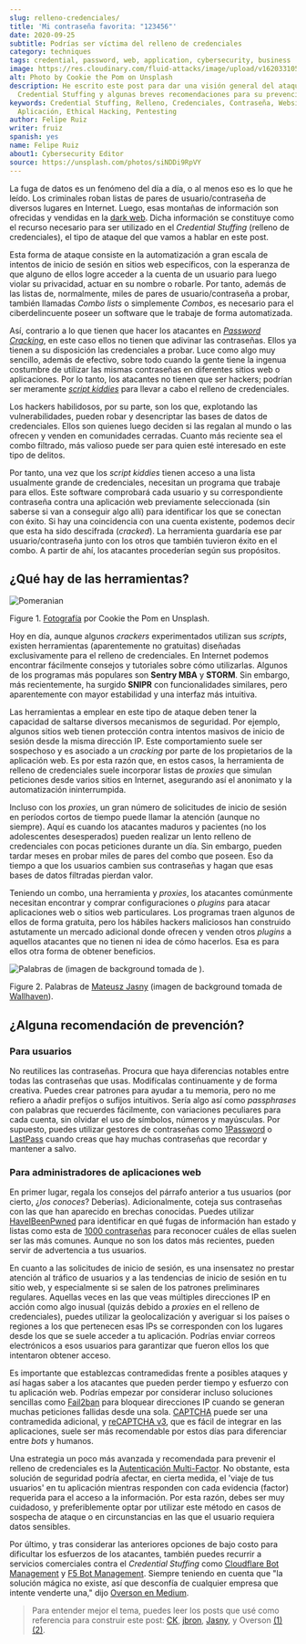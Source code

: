 ```yaml
---
slug: relleno-credenciales/
title: 'Mi contraseña favorita: "123456"'
date: 2020-09-25
subtitle: Podrías ser víctima del relleno de credenciales
category: techniques
tags: credential, password, web, application, cybersecurity, business
image: https://res.cloudinary.com/fluid-attacks/image/upload/v1620331052/blog/relleno-credenciales/cover_cwi8if.webp
alt: Photo by Cookie the Pom on Unsplash
description: He escrito este post para dar una visión general del ataque
  Credential Stuffing y algunas breves recomendaciones para su prevención.
keywords: Credential Stuffing, Relleno, Credenciales, Contraseña, Website,
  Aplicación, Ethical Hacking, Pentesting
author: Felipe Ruiz
writer: fruiz
spanish: yes
name: Felipe Ruiz
about1: Cybersecurity Editor
source: https://unsplash.com/photos/siNDDi9RpVY
---
```


La fuga de datos es un fenómeno del día a día, o al menos eso es lo que
he leído. Los criminales roban listas de pares de usuario/contraseña de
diversos lugares en Internet. Luego, esas montañas de información son
ofrecidas y vendidas en la [dark web](https:../dark-web/). Dicha
información se constituye como el recurso necesario para ser utilizado
en el *Credential Stuffing* (relleno de credenciales), el tipo de ataque
del que vamos a hablar en este post.

Esta forma de ataque consiste en la automatización a gran escala de
intentos de inicio de sesión en sitios web específicos, con la esperanza
de que alguno de ellos logre acceder a la cuenta de un usuario para
luego violar su privacidad, actuar en su nombre o robarle. Por tanto,
además de las listas de, normalmente, miles de pares de
usuario/contraseña a probar, también llamadas *Combo lists* o
simplemente *Combos*, es necesario para el ciberdelincuente poseer un
software que le trabaje de forma automatizada.

Así, contrario a lo que tienen que hacer los atacantes en [*Password
Cracking*](../pass-cracking/), en este caso ellos no tienen que adivinar
las contraseñas. Ellos ya tienen a su disposición las credenciales a
probar. Luce como algo muy sencillo, además de efectivo, sobre todo
cuando la gente tiene la ingenua costumbre de utilizar las mismas
contraseñas en diferentes sitios web o aplicaciones. Por lo tanto, los
atacantes no tienen que ser hackers; podrían ser meramente [*script
kiddies*](https://en.wikipedia.org/wiki/Script_kiddie) para llevar a
cabo el relleno de credenciales.

Los hackers habilidosos, por su parte, son los que, explotando las
vulnerabilidades, pueden robar y desencriptar las bases de datos de
credenciales. Ellos son quienes luego deciden si las regalan al mundo o
las ofrecen y venden en comunidades cerradas. Cuanto más reciente sea el
combo filtrado, más valioso puede ser para quien esté interesado en este
tipo de delitos.

Por tanto, una vez que los *script kiddies* tienen acceso a una lista
usualmente grande de credenciales, necesitan un programa que trabaje
para ellos. Este software comprobará cada usuario y su correspondiente
contraseña contra una aplicación web previamente seleccionada (sin
saberse si van a conseguir algo allí) para identificar los que se
conectan con éxito. Si hay una coincidencia con una cuenta existente,
podemos decir que esta ha sido descifrada (*cracked*). La herramienta
guardaría ese par usuario/contraseña junto con los otros que también
tuvieron éxito en el combo. A partir de ahí, los atacantes procederían
según sus propósitos.

## ¿Qué hay de las herramientas?

<div class="imgblock">

![Pomeranian](https://res.cloudinary.com/fluid-attacks/image/upload/v1620331051/blog/relleno-credenciales/pome_q4mbjt.webp)

<div class="title">

Figure 1. [Fotografía](https://unsplash.com/photos/gySMaocSdqs)
por Cookie the Pom en Unsplash.

</div>

</div>

Hoy en día, aunque algunos *crackers* experimentados utilizan sus
*scripts*, existen herramientas (aparentemente no gratuitas) diseñadas
exclusivamente para el relleno de credenciales. En Internet podemos
encontrar fácilmente consejos y tutoriales sobre cómo utilizarlas.
Algunos de los programas más populares son **Sentry MBA** y **STORM**.
Sin embargo, más recientemente, ha surgido **SNIPR** con funcionalidades
similares, pero aparentemente con mayor estabilidad y una interfaz más
intuitiva.

Las herramientas a emplear en este tipo de ataque deben tener la
capacidad de saltarse diversos mecanismos de seguridad. Por ejemplo,
algunos sitios web tienen protección contra intentos masivos de inicio
de sesión desde la misma dirección IP. Este comportamiento suele ser
sospechoso y es asociado a un *cracking* por parte de los propietarios
de la aplicación web. Es por esta razón que, en estos casos, la
herramienta de relleno de credenciales suele incorporar listas de
*proxies* que simulan peticiones desde varios sitios en Internet,
asegurando así el anonimato y la automatización ininterrumpida.

Incluso con los *proxies*, un gran número de solicitudes de inicio de
sesión en períodos cortos de tiempo puede llamar la atención (aunque no
siempre). Aquí es cuando los atacantes maduros y pacientes (no los
adolescentes desesperados) pueden realizar un lento relleno de
credenciales con pocas peticiones durante un día. Sin embargo, pueden
tardar meses en probar miles de pares del combo que poseen. Eso da
tiempo a que los usuarios cambien sus contraseñas y hagan que esas bases
de datos filtradas pierdan valor.

Teniendo un combo, una herramienta y *proxies*, los atacantes comúnmente
necesitan encontrar y comprar configuraciones o *plugins* para atacar
aplicaciones web o sitios web particulares. Los programas traen algunos
de ellos de forma gratuita, pero los hábiles hackers maliciosos han
construido astutamente un mercado adicional donde ofrecen y venden otros
*plugins* a aquellos atacantes que no tienen ni idea de cómo hacerlos.
Esa es para ellos otra forma de obtener beneficios.

<div class="imgblock">

![Palabras de
(imagen de background tomada de
).](https://res.cloudinary.com/fluid-attacks/image/upload/v1620331049/blog/relleno-credenciales/jasny_rwhg2o.webp)

<div class="title">

Figure 2. Palabras de [Mateusz
Jasny](https://medium.com/@mtjasny/how-to-deal-with-credential-stuffing-attacks-c1456e499093)
(imagen de background tomada de [Wallhaven](https://wallhaven.cc/w/q6q92r)).

</div>

</div>

## ¿Alguna recomendación de prevención?

### Para usuarios

No reutilices las contraseñas. Procura que haya diferencias notables
entre todas las contraseñas que usas. Modifícalas continuamente y de
forma creativa. Puedes crear patrones para ayudar a tu memoria, pero no
me refiero a añadir prefijos o sufijos intuitivos. Sería algo así como
*passphrases* con palabras que recuerdes fácilmente, con variaciones
peculiares para cada cuenta, sin olvidar el uso de símbolos, números y
mayúsculas. Por supuesto, puedes utilizar gestores de contraseñas como
[1Password](https://1password.com/) o
[LastPass](https://www.lastpass.com/) cuando creas que hay muchas
contraseñas que recordar y mantener a salvo.

### Para administradores de aplicaciones web

En primer lugar, regala los consejos del párrafo anterior a tus usuarios
(por cierto, ¿*los conoces*? Deberías). Adicionalmente, coteja sus
contraseñas con las que han aparecido en brechas conocidas. Puedes
utilizar [HaveIBeenPwned](https://haveibeenpwned.com/) para identificar
en qué fugas de información han estado y listas como esta de [1000
contraseñas](https://github.com/danielmiessler/SecLists/blob/master/Passwords/Common-Credentials/10-million-password-list-top-1000.txt)
para reconocer cuáles de ellas suelen ser las más comunes. Aunque no son
los datos más recientes, pueden servir de advertencia a tus usuarios.

En cuanto a las solicitudes de inicio de sesión, es una insensatez no
prestar atención al tráfico de usuarios y a las tendencias de inicio de
sesión en tu sitio web, y especialmente si se salen de los patrones
preliminares regulares. Aquellas veces en las que veas múltiples
direcciones IP en acción como algo inusual (quizás debido a *proxies* en
el relleno de credenciales), puedes utilizar la geolocalización y
averiguar si los países o regiones a los que pertenecen esas IPs se
corresponden con los lugares desde los que se suele acceder a tu
aplicación. Podrías enviar correos electrónicos a esos usuarios para
garantizar que fueron ellos los que intentaron obtener acceso.

Es importante que establezcas contramedidas frente a posibles ataques y
así hagas saber a los atacantes que pueden perder tiempo y esfuerzo con
tu aplicación web. Podrías empezar por considerar incluso soluciones
sencillas como
[Fail2ban](https://www.fail2ban.org/wiki/index.php/Main_Page) para
bloquear direcciones IP cuando se generan muchas peticiones fallidas
desde una sola. [CAPTCHA](https://en.wikipedia.org/wiki/CAPTCHA) puede
ser una contramedida adicional, y [reCAPTCHA
v3](https://developers.google.com/recaptcha/docs/v3), que es fácil de
integrar en las aplicaciones, suele ser más recomendable por estos días
para diferenciar entre *bots* y humanos.

Una estrategia un poco más avanzada y recomendada para prevenir el
relleno de credenciales es la [Autenticación
Multi-Factor](https://en.wikipedia.org/wiki/Multi-factor_authentication).
No obstante, esta solución de seguridad podría afectar, en cierta
medida, el 'viaje de tus usuarios' en tu aplicación mientras responden
con cada evidencia (factor) requerida para el acceso a la información.
Por esta razón, debes ser muy cuidadoso, y preferiblemente optar por
utilizar este método en casos de sospecha de ataque o en circunstancias
en las que el usuario requiera datos sensibles.

Por último, y tras considerar las anteriores opciones de bajo costo para
dificultar los esfuerzos de los atacantes, también puedes recurrir a
servicios comerciales contra el *Credential Stuffing* como [Cloudflare
Bot
Management](https://www.cloudflare.com/es-es/products/bot-management/) y
[F5 Bot
Management](https://www.f5.com/solutions/application-security/bot-management).
Siempre teniendo en cuenta que "la solución mágica no existe, así que
desconfía de cualquier empresa que intente venderte una," dijo [Overson
en
Medium](https://medium.com/@jsoverson/10-tips-to-stop-credential-stuffing-attacks-db249cac6428).

> Para entender mejor el tema, puedes leer los posts que usé como
> referencia para construir este post:
> [CK](https://medium.com/@costask/the-economics-of-credential-stuffing-attacks-c2dd5f77a48e),
> [jbron](https://medium.com/@jbron/credential-stuffing-how-its-done-and-what-to-do-with-it-57ad66302ce2),
> [Jasny](https://medium.com/@mtjasny/how-to-deal-with-credential-stuffing-attacks-c1456e499093),
> y Overson
> [(1)](https://medium.com/@jsoverson/3-misunderstandings-about-credential-stuffing-attacks-3526c618a8d6)
> [(2)](https://medium.com/@jsoverson/10-tips-to-stop-credential-stuffing-attacks-db249cac6428).
